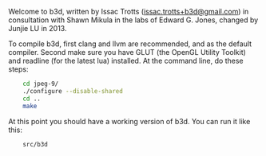 Welcome to b3d, written by Issac Trotts (issac.trotts+b3d@gmail.com) 
in consultation with Shawn Mikula in the labs of Edward G. Jones, 
changed by Junjie LU in 2013.

To compile b3d, first clang and llvm are recommended, and as the default 
compiler.  Second make sure you have GLUT (the OpenGL Utility Toolkit)
and readline (for the latest lua) installed.  At the command line, do these 
steps:
```sh
	cd jpeg-9/
	./configure --disable-shared
	cd ..
	make
```
At this point you should have a working version of b3d.  You can run it like
this:
```sh
	src/b3d
```
